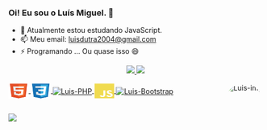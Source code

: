### Oi! Eu sou o Luís Miguel. 👋

- 🌱 Atualmente estou estudando JavaScript.
- 📫 Meu email: luisdutra2004@gmail.com
- ⚡ Programando ... Ou quase isso 😄

<div align="center">
  <a href="https://github.com/luismda">
  <img height="180em" src="https://github-readme-stats.vercel.app/api?username=luismda&show_icons=true&theme=dark&include_all_commits=true&count_private=true"/>
  <img height="180em" src="https://github-readme-stats.vercel.app/api/top-langs/?username=luismda&layout=compact&langs_count=7&theme=dark"/>
</div>
  
<div style="display: inline_block"><br>
  <img align="center" alt="Luis-HTML" height="30" width="40" src="https://raw.githubusercontent.com/devicons/devicon/master/icons/html5/html5-original.svg">  
  <img align="center" alt="Luis-CSS" height="30" width="40" src="https://raw.githubusercontent.com/devicons/devicon/master/icons/css3/css3-original.svg">  
  <img align="center" alt="Luis-PHP" height="30" width="40" src="https://cdn.jsdelivr.net/gh/devicons/devicon/icons/php/php-original.svg"> 
  <img align="center" alt="Luis-Js" height="30" width="40" src="https://raw.githubusercontent.com/devicons/devicon/master/icons/javascript/javascript-plain.svg">  
  <img align="center" alt="Luis-Bootstrap" height="30" width="40" src="https://cdn.jsdelivr.net/gh/devicons/devicon/icons/bootstrap/bootstrap-plain.svg">  
  <img align="right" alt="Luis-img" height="150" style="border-radius:50px;" src="https://i.imgur.com/kYWGhJH.png">  
</div>
  
##
  
<div> 
  <a href = "mailto:luisdutra@gmail.com"><img src="https://img.shields.io/badge/-Gmail-%23333?style=for-the-badge&logo=gmail&logoColor=white" target="_blank"></a>
</div>

